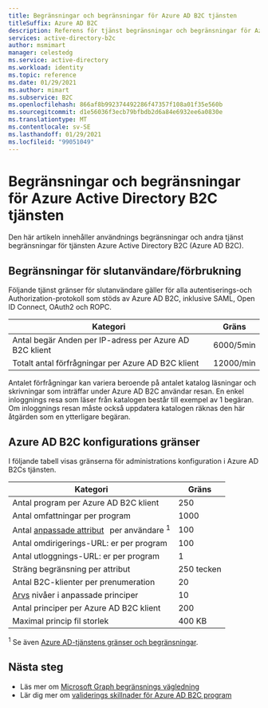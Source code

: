 ```yaml
---
title: Begränsningar och begränsningar för Azure AD B2C tjänsten
titleSuffix: Azure AD B2C
description: Referens för tjänst begränsningar och begränsningar för Azure Active Directory B2C tjänst.
services: active-directory-b2c
author: msmimart
manager: celestedg
ms.service: active-directory
ms.workload: identity
ms.topic: reference
ms.date: 01/29/2021
ms.author: mimart
ms.subservice: B2C
ms.openlocfilehash: 866af8b992374492286f47357f108a01f35e560b
ms.sourcegitcommit: d1e56036f3ecb79bfbdb2d6a84e6932ee6a0830e
ms.translationtype: MT
ms.contentlocale: sv-SE
ms.lasthandoff: 01/29/2021
ms.locfileid: "99051049"
---
```

# <a name="azure-active-directory-b2c-service-limits-and-restrictions"></a>Begränsningar och begränsningar för Azure Active Directory B2C tjänsten

Den här artikeln innehåller användnings begränsningar och andra tjänst begränsningar för tjänsten Azure Active Directory B2C (Azure AD B2C).

## <a name="end-userconsumption-related-limits"></a>Begränsningar för slutanvändare/förbrukning

Följande tjänst gränser för slutanvändare gäller för alla autentiserings-och Authorization-protokoll som stöds av Azure AD B2C, inklusive SAML, Open ID Connect, OAuth2 och ROPC.

|Kategori |Gräns    |
|---------|---------|
|Antal begär Anden per IP-adress per Azure AD B2C klient       |6000/5min          |
|Totalt antal förfrågningar per Azure AD B2C klient     |12000/min          |

Antalet förfrågningar kan variera beroende på antalet katalog läsningar och skrivningar som inträffar under Azure AD B2C användar resan. En enkel inloggnings resa som läser från katalogen består till exempel av 1 begäran. Om inloggnings resan måste också uppdatera katalogen räknas den här åtgärden som en ytterligare begäran.

## <a name="azure-ad-b2c-configuration-limits"></a>Azure AD B2C konfigurations gränser

I följande tabell visas gränserna för administrations konfiguration i Azure AD B2Cs tjänsten.

|Kategori  |Gräns  |
|---------|---------|
|Antal program per Azure AD B2C klient   |250           |
|Antal omfattningar per program        |1000          |
|Antal [anpassade attribut](user-profile-attributes.md#extension-attributes)   per användare <sup>1</sup>       |100         |
|Antal omdirigerings-URL: er per program       |100         |
|Antal utloggnings-URL: er per program        |1          |
|Sträng begränsning per attribut      |250 tecken          |
|Antal B2C-klienter per prenumeration      |20         |
|[Arvs](custom-policy-overview.md#inheritance-model) nivåer i anpassade principer     |10         |
|Antal principer per Azure AD B2C klient      |200          |
|Maximal princip fil storlek      |400 KB          |

<sup>1</sup> Se även [Azure AD-tjänstens gränser och begränsningar](../active-directory/enterprise-users/directory-service-limits-restrictions.md).

## <a name="next-steps"></a>Nästa steg

- Läs mer om [Microsoft Graph begränsnings vägledning](/graph/throttling.md) 
- Lär dig mer om [validerings skillnader för Azure AD B2C program](../active-directory/develop/supported-accounts-validation.md)













